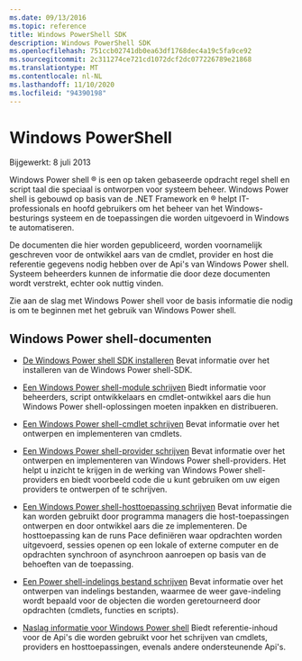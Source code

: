 ```yaml
---
ms.date: 09/13/2016
ms.topic: reference
title: Windows PowerShell SDK
description: Windows PowerShell SDK
ms.openlocfilehash: 751ccb02741db0ea63df1768dec4a19c5fa9ce92
ms.sourcegitcommit: 2c311274ce721cd1072dcf2dc077226789e21868
ms.translationtype: MT
ms.contentlocale: nl-NL
ms.lasthandoff: 11/10/2020
ms.locfileid: "94390198"
---
```

# <a name="windows-powershell"></a>Windows PowerShell

Bijgewerkt: 8 juli 2013

Windows Power shell &reg; is een op taken gebaseerde opdracht regel shell en script taal die speciaal is ontworpen voor systeem beheer. Windows Power shell is gebouwd op basis van de .NET Framework en &reg; helpt IT-professionals en hoofd gebruikers om het beheer van het Windows-besturings systeem en de toepassingen die worden uitgevoerd in Windows te automatiseren.

De documenten die hier worden gepubliceerd, worden voornamelijk geschreven voor de ontwikkel aars van de cmdlet, provider en host die referentie gegevens nodig hebben over de Api's van Windows Power shell.
Systeem beheerders kunnen de informatie die door deze documenten wordt verstrekt, echter ook nuttig vinden.

Zie aan de slag met Windows Power shell voor de basis informatie die nodig is om te beginnen met het gebruik van Windows Power shell.

## <a name="windows-powershell-documents"></a>Windows Power shell-documenten

- [De Windows Power shell SDK installeren](./installing-the-windows-powershell-sdk.md) Bevat informatie over het installeren van de Windows Power shell-SDK.

- [Een Windows Power shell-module schrijven](./module/writing-a-windows-powershell-module.md) Biedt informatie voor beheerders, script ontwikkelaars en cmdlet-ontwikkel aars die hun Windows Power shell-oplossingen moeten inpakken en distribueren.

- [Een Windows Power shell-cmdlet schrijven](./cmdlet/writing-a-windows-powershell-cmdlet.md) Bevat informatie over het ontwerpen en implementeren van cmdlets.

- [Een Windows Power shell-provider schrijven](./provider/writing-a-windows-powershell-provider.md) Bevat informatie over het ontwerpen en implementeren van Windows Power shell-providers. Het helpt u inzicht te krijgen in de werking van Windows Power shell-providers en biedt voorbeeld code die u kunt gebruiken om uw eigen providers te ontwerpen of te schrijven.

- [Een Windows Power shell-hosttoepassing schrijven](./hosting/writing-a-windows-powershell-host-application.md) Bevat informatie die kan worden gebruikt door programma managers die host-toepassingen ontwerpen en door ontwikkel aars die ze implementeren. De hosttoepassing kan de runs Pace definiëren waar opdrachten worden uitgevoerd, sessies openen op een lokale of externe computer en de opdrachten synchroon of asynchroon aanroepen op basis van de behoeften van de toepassing.

- [Een Power shell-indelings bestand schrijven](./format/writing-a-powershell-formatting-file.md) Bevat informatie over het ontwerpen van indelings bestanden, waarmee de weer gave-indeling wordt bepaald voor de objecten die worden geretourneerd door opdrachten (cmdlets, functies en scripts).

- [Naslag informatie voor Windows Power shell](./windows-powershell-reference.md) Biedt referentie-inhoud voor de Api's die worden gebruikt voor het schrijven van cmdlets, providers en hosttoepassingen, evenals andere ondersteunende Api's.

